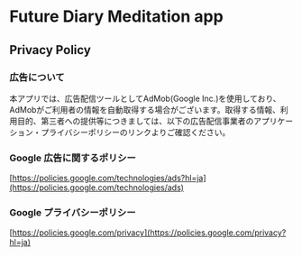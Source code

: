 # Future Diary Meditation app

## Privacy Policy

### 広告について
本アプリでは、広告配信ツールとしてAdMob(Google Inc.)を使用しており、AdMobがご利用者の情報を自動取得する場合がございます。取得する情報、利用目的、第三者への提供等につきましては、以下の広告配信事業者のアプリケーション・プライバシーポリシーのリンクよりご確認ください。

### Google 広告に関するポリシー
[https://policies.google.com/technologies/ads?hl=ja](https://policies.google.com/technologies/ads)

### Google プライバシーポリシー
[https://policies.google.com/privacy](https://policies.google.com/privacy?hl=ja)